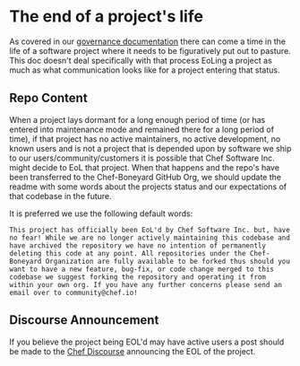 # The end of a project's life

As covered in our [governance documentation](governance.md) there can come a time in the life of a software project where it needs to be figuratively put out to pasture. This doc doesn't deal specifically with that process EoLing a project as much as what communication looks like for a project entering that status.

## Repo Content

When a project lays dormant for a long enough period of time (or has entered into maintenance mode and remained there for a long period of time), if that project has no active maintainers, no active development, no known users and is not a project that is depended upon by software we ship to our users/community/customers it is possible that Chef Software Inc. might decide to EoL that project. When that happens and the repo's have been transferred to the Chef-Boneyard GitHub Org, we should update the readme with some words about the projects status and our expectations of that codebase in the future.

It is preferred we use the following default words:

```
This project has officially been EoL'd by Chef Software Inc. but, have no fear! While we are no longer actively maintaining this codebase and have archived the repository we have no intention of permanently deleting this code at any point. All repositories under the Chef-Boneyard Organization are fully available to be forked thus should you want to have a new feature, bug-fix, or code change merged to this codebase we suggest forking the repository and operating it from within your own org. If you have any further concerns please send an email over to community@chef.io!
```

## Discourse Announcement

If you believe the project being EOL'd may have active users a post should be made to the [Chef Discourse](https://discourse.chef.io) announcing the EOL of the project.
